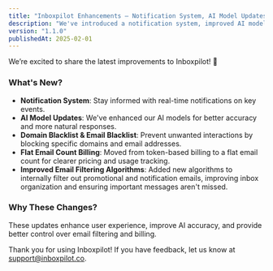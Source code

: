 ```yaml
---
title: "Inboxpilot Enhancements – Notification System, AI Model Updates & More"
description: "We've introduced a notification system, improved AI models, and added blacklist functionalities for better email management."
version: "1.1.0"
publishedAt: 2025-02-01
---
```


We’re excited to share the latest improvements to Inboxpilot! 🚀  

### **What's New?**  

- **Notification System**: Stay informed with real-time notifications on key events.  
- **AI Model Updates**: We've enhanced our AI models for better accuracy and more natural responses.  
- **Domain Blacklist & Email Blacklist**: Prevent unwanted interactions by blocking specific domains and email addresses.  
- **Flat Email Count Billing**: Moved from token-based billing to a flat email count for clearer pricing and usage tracking.  
- **Improved Email Filtering Algorithms**: Added new algorithms to internally filter out promotional and notification emails, improving inbox organization and ensuring important messages aren't missed.

### **Why These Changes?**  
These updates enhance user experience, improve AI accuracy, and provide better control over email filtering and billing.  

Thank you for using Inboxpilot! If you have feedback, let us know at [support@inboxpilot.co](mailto:support@inboxpilot.co).  
